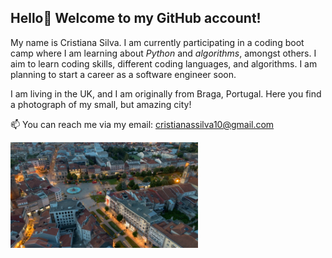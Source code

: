 ## Hello👋 Welcome to my GitHub account!

My name is Cristiana Silva. I am currently participating in a coding boot camp where I am learning about *Python* and *algorithms*, amongst others. I aim to learn coding skills, different coding languages, and algorithms. I am planning to start a career as a software engineer soon.

I am living in the UK, and I am originally from Braga, Portugal. Here you find a photograph of my small, but amazing city!

📫 You can reach me via my email: cristianassilva10@gmail.com

<img src="/Braga.jpg" width="300">

<!--
**CrSi20/CrSi20** is a ✨ _special_ ✨ repository because its `README.md` (this file) appears on your GitHub profile.

Here are some ideas to get you started:

- 🔭 I’m currently working on ...
- 🌱 I’m currently learning ...
- 👯 I’m looking to collaborate on ...
- 🤔 I’m looking for help with ...
- 💬 Ask me about ...
- 📫 How to reach me: ...
- 😄 Pronouns: ...
- ⚡ Fun fact: ...
-->
